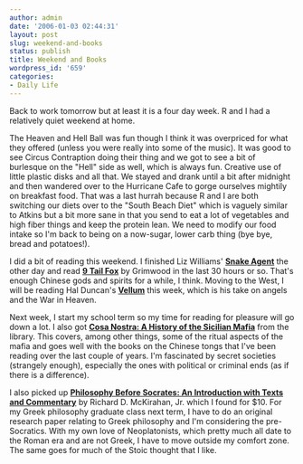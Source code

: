 ```yaml
---
author: admin
date: '2006-01-03 02:44:31'
layout: post
slug: weekend-and-books
status: publish
title: Weekend and Books
wordpress_id: '659'
categories:
- Daily Life
---
```


Back to work tomorrow but at least it is a four day week. R and I had a
relatively quiet weekend at home.

The Heaven and Hell Ball was fun though I think it was overpriced for
what they offered (unless you were really into some of the music). It
was good to see Circus Contraption doing their thing and we got to see a
bit of burlesque on the "Hell" side as well, which is always fun.
Creative use of little plastic disks and all that. We stayed and drank
until a bit after midnight and then wandered over to the Hurricane Cafe
to gorge ourselves mightily on breakfast food. That was a last hurrah
because R and I are both switching our diets over to the "South Beach
Diet" which is vaguely similar to Atkins but a bit more sane in that you
send to eat a lot of vegetables and high fiber things and keep the
protein lean. We need to modify our food intake so I'm back to being on
a now-sugar, lower carb thing (bye bye, bread and potatoes!).

I did a bit of reading this weekend. I finished Liz Williams' **[Snake
Agent](http://www.amazon.com/gp/product/159780018X/)** the other day and
read **[9 Tail
Fox](http://www.amazon.co.uk/exec/obidos/ASIN/0575076151/)** by Grimwood
in the last 30 hours or so. That's enough Chinese gods and spirits for a
while, I think. Moving to the West, I will be reading Hal Duncan's
**[Vellum](http://www.amazon.co.uk/exec/obidos/ASIN/1405052082/)** this
week, which is his take on angels and the War in Heaven.

Next week, I start my school term so my time for reading for pleasure
will go down a lot. I also got **[Cosa Nostra: A History of the Sicilian
Mafia](http://www.amazon.com/gp/product/1403966966/)** from the library.
This covers, among other things, some of the ritual aspects of the mafia
and goes well with the books on the Chinese tongs that I've been reading
over the last couple of years. I'm fascinated by secret societies
(strangely enough), especially the ones with political or criminal ends
(as if there is a difference).

I also picked up **[Philosophy Before Socrates: An Introduction with
Texts and Commentary](http://www.amazon.com/gp/product/0872201759/)** by
Richard D. McKirahan, Jr. which I found for $10. For my Greek philosophy
graduate class next term, I have to do an original research paper
relating to Greek philosophy and I'm considering the pre-Socratics. With
my own love of Neoplatonists, which pretty much all date to the Roman
era and are not Greek, I have to move outside my comfort zone. The same
goes for much of the Stoic thought that I like.
